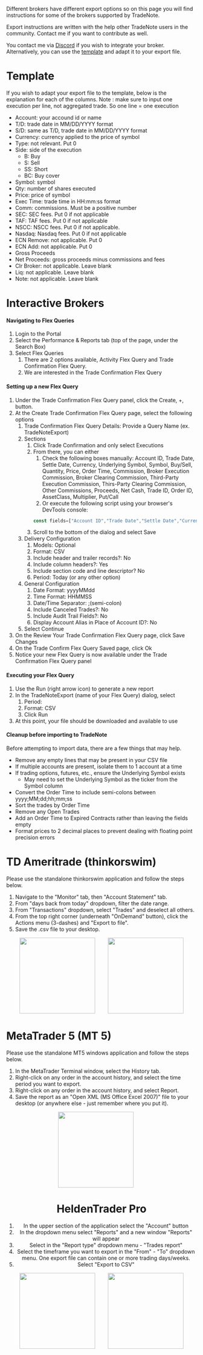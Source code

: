 Different brokers have different export options so on this page you will find instructions for some of the brokers supported by TradeNote.

Export instructions are written with the help other TradeNote users in the community. Contact me if you want to contribute as well.

You contact me via [Discord](https://discord.gg/ZbHekKYb85 "Discord") if you wish to integrate your broker. Alternatively, you can use the [template](https://github.com/Eleven-Trading/TradeNote/blob/main/brokers/Template.csv "template") and adapt it to your export file.


# Template
If you wish to adapt your export file to the template, below is the explanation for each of the columns. 
Note : make sure to input one execution per line, not aggregated trade. So one line = one execution

- Account: your accound id or name
- T/D: trade date in MM/DD/YYYY format
- S/D: same as T/D, trade date in MM/DD/YYYY format
- Currency: currency applied to the price of symbol
- Type: not relevant. Put 0
- Side: side of the execution
    - B: Buy
    - S: Sell
    - SS: Short
    - BC: Buy cover
- Symbol: symbol
- Qty: number of shares executed
- Price: price of symbol
- Exec Time: trade time in HH:mm:ss format
- Comm: commissions. Must be a positive number
- SEC: SEC fees. Put 0 if not applicable
- TAF: TAF fees. Put 0 if not applicable
- NSCC: NSCC fees. Put 0 if not applicable. 
- Nasdaq: Nasdaq fees. Put 0 if not applicable
- ECN Remove: not applicable. Put 0
- ECN Add: not applicable. Put 0
- Gross Proceeds
- Net Proceeds: gross proceeds minus commissions and fees
- Clr Broker: not applicable. Leave blank
- Liq: not applicable. Leave blank
- Note: not applicable. Leave blank

# Interactive Brokers
#### Navigating to Flex Queries
1. Login to the Portal
2. Select the Performance & Reports tab (top of the page, under the Search Box)
3. Select Flex Queries
    1. There are 2 options available, Activity Flex Query and Trade Confirmation Flex Query.
    2. We are interested in the Trade Confirmation Flex Query

#### Setting up a new Flex Query
1. Under the Trade Confirmation Flex Query panel, click the Create, +, button.
2. At the Create Trade Confirmation Flex Query page, select the following options
    1. Trade Confirmation Flex Query Details: Provide a Query Name (ex. TradeNoteExport)
    2. Sections
        1. Click Trade Confirmation and only select Executions
        2. From there, you can either
            1. Check the following boxes manually: Account ID, Trade Date, Settle Date, Currency, Underlying Symbol, Symbol, Buy/Sell, Quantity, Price, Order Time, Commission, Broker Execution Commission, Broker Clearing Commission, Third-Party Execution Commission, Thirs-Party Clearing Commission, Other Commissions, Proceeds, Net Cash, Trade ID, Order ID, AssetClass, Multiplier, Put/Call
           2. Or execute the following script using your browser's DevTools console:
            ```js
            const fields=["Account ID","Trade Date","Settle Date","Currency","Underlying Symbol","Symbol","Buy/Sell","Quantity","Price","Order Time","Commission","Broker Execution Commission","Broker Clearing Commission","Third-Party Execution Commission","Thirs-Party Clearing Commission","Other Commissions","Proceeds","Net Cash","Trade ID","Order ID","AssetClass","Multiplier","Put/Call"],container=document.querySelector('tbody[class="ui-sortable"]'),trs=container.querySelectorAll("tr");trs.forEach(e=>{let r=e.querySelectorAll("td"),t=r[1].childNodes[0].textContent;if(fields.includes(t)){let i=e.querySelector('input[type="checkbox"]');i.click()}});
            ```
        4. Scroll to the bottom of the dialog and select Save
    3. Delivery Configuration
        1. Models: Optional
        2. Format: CSV
        3. Include header and trailer records?: No
        4. Include column headers?: Yes
        5. Include section code and line descriptor? No
        6. Period: Today (or any other option)
    4. General Configuration
        1. Date Format: yyyyMMdd
        2. Time Format: HHMMSS
        3. Date/Time Separator: ;(semi-colon)
        4. Include Canceled Trades?: No
        5. Include Audit Trail Fields?: No
        6. Display Account Alias in Place of Account ID?: No
    5. Select Continue
3. On the Review Your Trade Confirmation Flex Query page, click Save Changes
4. On the Trade Confirm Flex Query Saved page, click Ok
5. Notice your new Flex Query is now available under the Trade Confirmation Flex Query panel

#### Executing your Flex Query
1. Use the Run (right arrow icon) to generate a new report
2. In the TradeNoteExport (name of your Flex Query) dialog, select
    1. Period: <Your desired date range>
    2. Format: CSV
    3. Click Run
3. At this point, your file should be downloaded and available to use

#### Cleanup before importing to TradeNote
Before attempting to import data, there are a few things that may help.
- Remove any empty lines that may be present in your CSV file
- If multiple accounts are present, isolate them to 1 account at a time
- If trading options, futures, etc., ensure the Underlying Symbol exists
    - May need to set the Underlying Symbol as the ticker from the Symbol column
- Convert the Order Time to include semi-colons between yyyy;MM;dd;hh;mm;ss
- Sort the trades by Order Time
- Remove any Open Trades
- Add an Order Time to Expired Contracts rather than leaving the fields empty
- Format prices to 2 decimal places to prevent dealing with floating point precision errors

# TD Ameritrade (thinkorswim)
Please use the standalone thinkorswim application and follow the steps below.

1. Navigate to the "Monitor" tab, then "Account Statement" tab.
2. From "days back from today" dropdown, filter the date range.
3. From "Transactions" dropdown, select "Trades" and deselect all others.
4. From the top right corner (underneath "OnDemand" button), click the Actions menu (3-dashes) and "Export to file". 
5. Save the .csv file to your desktop.
<div style="text-align: center;"><img style="margin-right:30px" src="https://f003.backblazeb2.com/file/7ak-public/tradenote/TD1.png" width="200">
<img src="https://f003.backblazeb2.com/file/7ak-public/tradenote/TD2.png" width="200"></div>

# MetaTrader 5 (MT 5)
Please use the standalone MT5 windows application and follow the steps below. 

1. In the MetaTrader Terminal window, select the History tab.
2. Right-click on any order in the account history, and select the time period you want to export.
3. Right-click on any order in the account history, and select Report.
4. Save the report as an "Open XML (MS Office Excel 2007)" file to your desktop (or anywhere else - just remember where you put it).
<div style="text-align: center;"><img style="margin-right:30px" src="https://f003.backblazeb2.com/file/7ak-public/tradenote/MT51.png" width="200">

# HeldenTrader Pro
1. In the upper section of the application select the "Account" button
2. In the dropdown menu select "Reports" and a new window "Reports" will appear
3. Select in the "Report type" dropdown menu - "Trades report"
4. Select the timeframe you want to export in the "From" - "To" dropdown menu. One export file can contain one or more trading days/weeks.
5. Select "Export to CSV"
<div style="text-align: center;"><img style="margin-right:30px" src="https://f003.backblazeb2.com/file/7ak-public/tradenote/HeldenTrader1.png" width="200">
<img src="https://f003.backblazeb2.com/file/7ak-public/tradenote/HeldenTrader2.png" width="200"></div>

